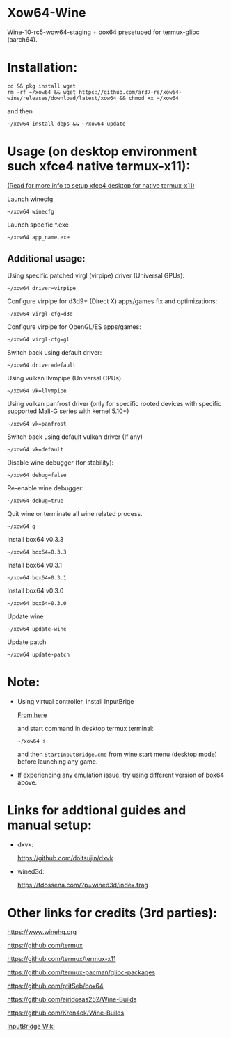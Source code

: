 # Xow64-Wine
Wine-10-rc5-wow64-staging + box64 presetuped for termux-glibc (aarch64).
# Installation:
```
cd && pkg install wget 
rm -rf ~/xow64 && wget https://github.com/ar37-rs/xow64-wine/releases/download/latest/xow64 && chmod +x ~/xow64
```
and then
```
~/xow64 install-deps && ~/xow64 update
```
# Usage (on desktop environment such xfce4 native termux-x11):
[(Read for more info to setup xfce4 desktop for native termux-x11)](https://github.com/ar37-rs/xfce4-termux)

Launch winecfg
```
~/xow64 winecfg
```
Launch specific *.exe
```
~/xow64 app_name.exe
```
## Additional usage:
Using specific patched virgl (virpipe) driver (Universal GPUs):
```
~/xow64 driver=virpipe
```

Configure virpipe for d3d9+ (Direct X) apps/games fix and optimizations:
```
~/xow64 virgl-cfg=d3d
```

Configure virpipe for OpenGL/ES apps/games:
```
~/xow64 virgl-cfg=gl
```

Switch back using default driver:
```
~/xow64 driver=default
```

Using vulkan llvmpipe (Universal CPUs)
```
~/xow64 vk=llvmpipe
```

Using vulkan panfrost driver (only for specific rooted devices with specific supported Mali-G series with kernel 5.10+)
```
~/xow64 vk=panfrost
```

Switch back using default vulkan driver (If any)
```
~/xow64 vk=default
```

Disable wine debugger (for stability):
```
~/xow64 debug=false
```

Re-enable wine debugger:
```
~/xow64 debug=true
```

Quit wine or terminate all wine related process.
```
~/xow64 q
```

Install box64 v0.3.3
```
~/xow64 box64=0.3.3
```

Install box64 v0.3.1
```
~/xow64 box64=0.3.1
```

Install box64 v0.3.0
```
~/xow64 box64=0.3.0
```

Update wine
```
~/xow64 update-wine
```

Update patch
```
~/xow64 update-patch
```

# Note:
* Using virtual controller, install InputBrige

    [From here](https://github.com/ar37-rs/xow64-wine/releases/download/latest/InputBridge_v0.1.9.9.apk)

    and start command in desktop termux terminal:
    ```
    ~/xow64 s
    ```
    and then `StartInputBridge.cmd` from wine start menu (desktop mode) before launching any game.
* If experiencing any emulation issue, try using different version of box64 above.
    
# Links for addtional guides and manual setup:
* dxvk:

    https://github.com/doitsujin/dxvk
* wined3d:

    https://fdossena.com/?p=wined3d/index.frag

# Other links for credits (3rd parties):

https://www.winehq.org

https://github.com/termux

https://github.com/termux/termux-x11

https://github.com/termux-pacman/glibc-packages

https://github.com/ptitSeb/box64

https://github.com/airidosas252/Wine-Builds

https://github.com/Kron4ek/Wine-Builds

[InputBridge Wiki](https://search.brave.com/search?q=InputBrige%20exagear%20wiki&source=web)

